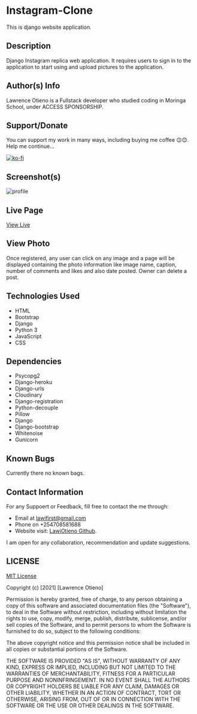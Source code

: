 # Instagram-Clone

This is django website application.


## Description
Django Instagram replica web application. It requires users to sign in to the application to start using and upload pictures to the application.


## Author(s) Info
Lawrence Otieno is a Fullstack developer who studied coding in Moringa School, under ACCESS SPONSORSHIP.

## Support/Donate
You can support my work in many ways, including buying me coffee 😉😊. Help me continue...
<!-- [Buy Me Coffee ☕️](https://ko-fi.com/streetgrandmaster) -->
[![ko-fi](https://ko-fi.com/img/githubbutton_sm.svg)](https://ko-fi.com/N4N26PU7L)


## Screenshot(s)
![profile](https://images2.imgbox.com/96/85/qwLQ4L9C_o.png)


## Live Page
[View Live](https://lawi-instagram.herokuapp.com/)


## View Photo
Once registered, any user can click on any image and a page will be displayed containing the photo information like image name, caption, number of comments and likes and also date posted. 
Owner can delete a post.

## Technologies Used
* HTML
* Bootstrap
* Django
* Python 3
* JavaScript
* CSS


## Dependencies
* Psycopg2
* Django-heroku
* Django-urls
* Cloudinary
* Django-registration
* Python-decouple
* Pillow
* Django
* Django-bootstrap
* Whitenoise
* Gunicorn

## Known Bugs
Currently there no known bags.


## Contact Information
For any Suppoert or Feedback, fill free to contact the me through: 
* Email at lawifirst@gmail.com 
* Phone on +254708581688
* Website visit: [LawiOtieno Github](https://github.com/LawiOtieno).
<p>I am open for any collaboration, recommendation and update suggestions.</p>

## LICENSE

[MIT License](https://choosealicense.com/licenses/mit/)

Copyright (c) [2021] [Lawrence Otieno]

Permission is hereby granted, free of charge, to any person obtaining a copy
of this software and associated documentation files (the "Software"), to deal
in the Software without restriction, including without limitation the rights
to use, copy, modify, merge, publish, distribute, sublicense, and/or sell
copies of the Software, and to permit persons to whom the Software is
furnished to do so, subject to the following conditions:

The above copyright notice and this permission notice shall be included in all
copies or substantial portions of the Software.

THE SOFTWARE IS PROVIDED "AS IS", WITHOUT WARRANTY OF ANY KIND, EXPRESS OR
IMPLIED, INCLUDING BUT NOT LIMITED TO THE WARRANTIES OF MERCHANTABILITY,
FITNESS FOR A PARTICULAR PURPOSE AND NONINFRINGEMENT. IN NO EVENT SHALL THE
AUTHORS OR COPYRIGHT HOLDERS BE LIABLE FOR ANY CLAIM, DAMAGES OR OTHER
LIABILITY, WHETHER IN AN ACTION OF CONTRACT, TORT OR OTHERWISE, ARISING FROM,
OUT OF OR IN CONNECTION WITH THE SOFTWARE OR THE USE OR OTHER DEALINGS IN THE
SOFTWARE.
